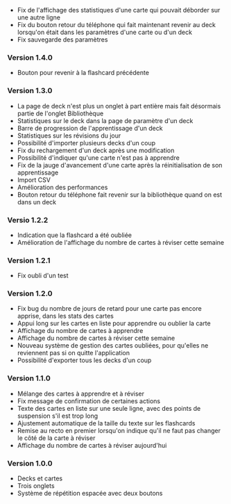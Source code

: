 
- Fix de l'affichage des statistiques d'une carte qui pouvait déborder sur une autre ligne
- Fix du bouton retour du téléphone qui fait maintenant revenir au deck lorsqu'on était dans les paramètres d'une carte ou d'un deck
- Fix sauvegarde des paramètres

### Version 1.4.0

- Bouton pour revenir à la flashcard précédente

### Version 1.3.0

- La page de deck n'est plus un onglet à part entière mais fait désormais partie de l'onglet Bibliothèque
- Statistiques sur le deck dans la page de paramètre d'un deck
- Barre de progression de l'apprentissage d'un deck
- Statistiques sur les révisions du jour
- Possibilité d'importer plusieurs decks d'un coup
- Fix du rechargement d'un deck après une modification
- Possibilité d'indiquer qu'une carte n'est pas à apprendre
- Fix de la jauge d'avancement d'une carte après la réinitialisation de son apprentissage
- Import CSV
- Amélioration des performances
- Bouton retour du téléphone fait revenir sur la bibliothèque quand on est dans un deck

### Versio 1.2.2

- Indication que la flashcard a été oubliée
- Amélioration de l'affichage du nombre de cartes à réviser cette semaine

### Version 1.2.1

- Fix oubli d'un test

### Version 1.2.0

- Fix bug du nombre de jours de retard pour une carte pas encore apprise, dans les stats des cartes
- Appui long sur les cartes en liste pour apprendre ou oublier la carte
- Affichage du nombre de cartes à apprendre
- Affichage du nombre de cartes à réviser cette semaine
- Nouveau système de gestion des cartes oubliées, pour qu'elles ne reviennent pas si on quitte l'application
- Possibilité d'exporter tous les decks d'un coup

### Version 1.1.0

- Mélange des cartes à apprendre et à réviser
- Fix message de confirmation de certaines actions
- Texte des cartes en liste sur une seule ligne, avec des points de suspension s'il est trop long
- Ajustement automatique de la taille du texte sur les flashcards
- Remise au recto en premier lorsqu'on indique qu'il ne faut pas changer le côté de la carte à réviser
- Affichage du nombre de cartes à réviser aujourd'hui

### Version 1.0.0

- Decks et cartes
- Trois onglets
- Système de répétition espacée avec deux boutons
